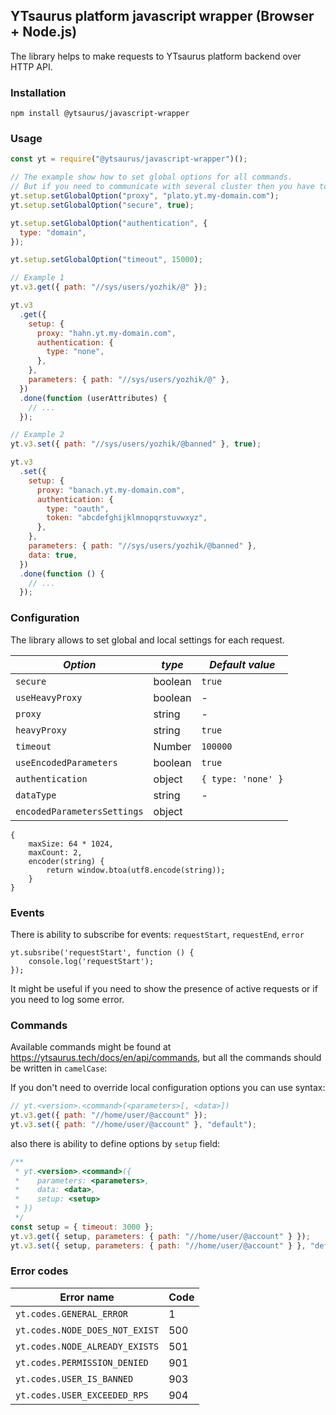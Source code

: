 ## YTsaurus platform javascript wrapper (Browser + Node.js)

The library helps to make requests to YTsaurus platform backend over HTTP API.

### Installation

`npm install @ytsaurus/javascript-wrapper`

### Usage

```javascript
const yt = require("@ytsaurus/javascript-wrapper")();

// The example show how to set global options for all commands.
// But if you need to communicate with several cluster then you have to provide proxy and token for each separate command.
yt.setup.setGlobalOption("proxy", "plato.yt.my-domain.com");
yt.setup.setGlobalOption("secure", true);

yt.setup.setGlobalOption("authentication", {
  type: "domain",
});

yt.setup.setGlobalOption("timeout", 15000);

// Example 1
yt.v3.get({ path: "//sys/users/yozhik/@" });

yt.v3
  .get({
    setup: {
      proxy: "hahn.yt.my-domain.com",
      authentication: {
        type: "none",
      },
    },
    parameters: { path: "//sys/users/yozhik/@" },
  })
  .done(function (userAttributes) {
    // ...
  });

// Example 2
yt.v3.set({ path: "//sys/users/yozhik/@banned" }, true);

yt.v3
  .set({
    setup: {
      proxy: "banach.yt.my-domain.com",
      authentication: {
        type: "oauth",
        token: "abcdefghijklmnopqrstuvwxyz",
      },
    },
    parameters: { path: "//sys/users/yozhik/@banned" },
    data: true,
  })
  .done(function () {
    // ...
  });
```

### Configuration

The library allows to set global and local settings for each request.

| _Option_                    | _type_  | _Default value_    |
| --------------------------- | ------- | ------------------ |
| `secure`                    | boolean | `true`             |
| `useHeavyProxy`             | boolean | -                  |
| `proxy`                     | string  | -                  |
| `heavyProxy`                | string  | `true`             |
| `timeout`                   | Number  | `100000`           |
| `useEncodedParameters`      | boolean | `true`             |
| `authentication`            | object  | `{ type: 'none' }` |
| `dataType`                  | string  | -                  |
| `encodedParametersSettings` | object  |

```
{
    maxSize: 64 * 1024,
    maxCount: 2,
    encoder(string) {
        return window.btoa(utf8.encode(string));
    }
}
```

### Events

There is ability to subscribe for events: `requestStart`, `requestEnd`, `error`

    yt.subsribe('requestStart', function () {
        console.log('requestStart');
    });

It might be useful if you need to show the presence of active requests or if you need to log some error.

### Commands

Available commands might be found at https://ytsaurus.tech/docs/en/api/commands, but all the commands should be written in `camelCase`:

If you don't need to override local configuration options you can use syntax:

```js
// yt.<version>.<command>(<parameters>[, <data>])
yt.v3.get({ path: "//home/user/@account" });
yt.v3.set({ path: "//home/user/@account" }, "default");
```

also there is ability to define options by `setup` field:

```js
/**
 * yt.<version>.<command>({
 *    parameters: <parameters>,
 *    data: <data>,
 *    setup: <setup>
 * })
 */
const setup = { timeout: 3000 };
yt.v3.get({ setup, parameters: { path: "//home/user/@account" } });
yt.v3.set({ setup, parameters: { path: "//home/user/@account" } }, "default");
```

### Error codes

| Error name                     | Code |
| ------------------------------ | ---- |
| `yt.codes.GENERAL_ERROR`       | 1    |
| `yt.codes.NODE_DOES_NOT_EXIST` | 500  |
| `yt.codes.NODE_ALREADY_EXISTS` | 501  |
| `yt.codes.PERMISSION_DENIED`   | 901  |
| `yt.codes.USER_IS_BANNED`      | 903  |
| `yt.codes.USER_EXCEEDED_RPS`   | 904  |
